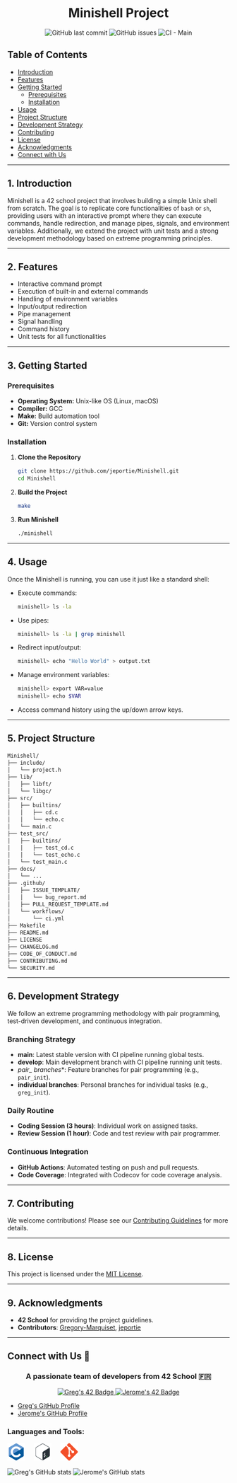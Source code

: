 <h1 align="center">Minishell Project</h1>

<p align="center">
  <img src="https://img.shields.io/github/last-commit/jeportie/Minishell" alt="GitHub last commit">
  <img src="https://img.shields.io/github/issues/jeportie/Minishell" alt="GitHub issues">
  <img src="https://github.com/jeportie/minishell/actions/workflows/ci.yml/badge.svg?branch=main" alt="CI - Main">
</p>

## Table of Contents

- [Introduction](#1-introduction)
- [Features](#2-features)
- [Getting Started](#3-getting-started)
  - [Prerequisites](#prerequisites)
  - [Installation](#installation)
- [Usage](#4-usage)
- [Project Structure](#5-project-structure)
- [Development Strategy](#6-development-strategy)
- [Contributing](#7-contributing)
- [License](#8-license)
- [Acknowledgments](#9-acknowledgments)
- [Connect with Us](#connect-with-us-)

---

## 1. Introduction

Minishell is a 42 school project that involves building a simple Unix shell from scratch. The goal is to replicate core functionalities of `bash` or `sh`, providing users with an interactive prompt where they can execute commands, handle redirection, and manage pipes, signals, and environment variables. Additionally, we extend the project with unit tests and a strong development methodology based on extreme programming principles.

---

## 2. Features

- Interactive command prompt
- Execution of built-in and external commands
- Handling of environment variables
- Input/output redirection
- Pipe management
- Signal handling
- Command history
- Unit tests for all functionalities

---

## 3. Getting Started

### Prerequisites

- **Operating System:** Unix-like OS (Linux, macOS)
- **Compiler:** GCC
- **Make:** Build automation tool
- **Git:** Version control system

### Installation

1. **Clone the Repository**

   ```bash
   git clone https://github.com/jeportie/Minishell.git
   cd Minishell
   ```

2. **Build the Project**

   ```bash
   make
   ```

3. **Run Minishell**

   ```bash
   ./minishell
   ```

---

## 4. Usage

Once the Minishell is running, you can use it just like a standard shell:

- Execute commands:

  ```bash
  minishell> ls -la
  ```

- Use pipes:

  ```bash
  minishell> ls -la | grep minishell
  ```

- Redirect input/output:

  ```bash
  minishell> echo "Hello World" > output.txt
  ```

- Manage environment variables:

  ```bash
  minishell> export VAR=value
  minishell> echo $VAR
  ```

- Access command history using the up/down arrow keys.

---

## 5. Project Structure

```plaintext
Minishell/
├── include/
│   └── project.h
├── lib/
│   ├── libft/
│   └── libgc/
├── src/
│   ├── builtins/
│   │   ├── cd.c
│   │   └── echo.c
│   └── main.c
├── test_src/
│   ├── builtins/
│   │   ├── test_cd.c
│   │   └── test_echo.c
│   └── test_main.c
├── docs/
│   └── ...
├── .github/
│   ├── ISSUE_TEMPLATE/
│   │   └── bug_report.md
│   ├── PULL_REQUEST_TEMPLATE.md
│   └── workflows/
│       └── ci.yml
├── Makefile
├── README.md
├── LICENSE
├── CHANGELOG.md
├── CODE_OF_CONDUCT.md
├── CONTRIBUTING.md
└── SECURITY.md
```

---

## 6. Development Strategy

We follow an extreme programming methodology with pair programming, test-driven development, and continuous integration.

### Branching Strategy

- **main**: Latest stable version with CI pipeline running global tests.
- **develop**: Main development branch with CI pipeline running unit tests.
- **pair_* branches**: Feature branches for pair programming (e.g., `pair_init`).
- **individual branches**: Personal branches for individual tasks (e.g., `greg_init`).

### Daily Routine

- **Coding Session (3 hours)**: Individual work on assigned tasks.
- **Review Session (1 hour)**: Code and test review with pair programmer.

### Continuous Integration

- **GitHub Actions**: Automated testing on push and pull requests.
- **Code Coverage**: Integrated with Codecov for code coverage analysis.

---

## 7. Contributing

We welcome contributions! Please see our [Contributing Guidelines](CONTRIBUTING.md) for more details.

---

## 8. License

This project is licensed under the [MIT License](LICENSE).

---

## 9. Acknowledgments

- **42 School** for providing the project guidelines.
- **Contributors**: [Gregory-Marquiset](https://github.com/Gregory-Marquiset), [jeportie](https://github.com/jeportie)

---

## Connect with Us 🤝
<h3 align="center">A passionate team of developers from 42 School 🇫🇷</h3>

<p align="center">
  <a href="https://profile.intra.42.fr/users/gmarquis">
    <img src="https://badge.mediaplus.ma/greenbinary/gmarquis?1337Badge=off&UM6P=off" alt="Greg's 42 Badge" />
  </a>
  <a href="https://profile.intra.42.fr/users/jeportie">
    <img src="https://badge.mediaplus.ma/greenbinary/jeportie?1337Badge=off&UM6P=off" alt="Jerome's 42 Badge" />
  </a>
</p>

- [Greg's GitHub Profile](https://github.com/Gregory-Marquiset)
- [Jerome's GitHub Profile](https://github.com/jeportie)

### Languages and Tools:

<p align="left">
  <img src="https://github.com/devicons/devicon/blob/master/icons/c/c-original.svg" height="40" alt="C" />
  <img width="12" />
  <img src="https://github.com/devicons/devicon/blob/master/icons/bash/bash-original.svg" height="40" alt="Bash" />
  <img width="12" />
  <img src="https://github.com/devicons/devicon/blob/master/icons/git/git-original.svg" height="40" alt="Git" />
  <img width="12" />
</p>

<div>
  <img height="150" src="https://github-readme-stats.vercel.app/api?username=Gregory-Marquiset&show_icons=true&theme=default" alt="Greg's GitHub stats" />
  <img height="150" src="https://github-readme-stats.vercel.app/api?username=jeportie&show_icons=true&theme=default" alt="Jerome's GitHub stats" />
</div>

